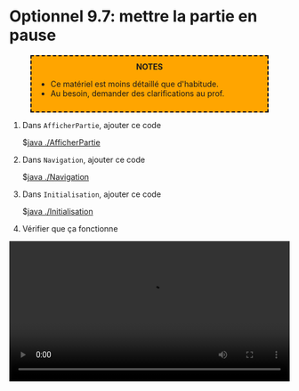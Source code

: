 # Optionnel 9.7: mettre la partie en pause

<center>
<div style="background-color:orange;width:80%;border:2px dashed black;padding:10px">
<strong>NOTES</strong>
<div style="text-align:left">
<ul>
<li>Ce matériel est moins détaillé que d'habitude.
<li>Au besoin, demander des clarifications au prof.
</ul>
</div>
</center>

1. Dans `AfficherPartie`, ajouter ce code

    $[java ./AfficherPartie]()


1. Dans `Navigation`, ajouter ce code

    $[java ./Navigation]()

1. Dans `Initialisation`, ajouter ce code

    $[java ./Initialisation]()


1. Vérifier que ça fonctionne

<center>
<video width="100%" src="optionnel07.mp4" type="video/mp4" loop nocontrols autoplay>
</center>
